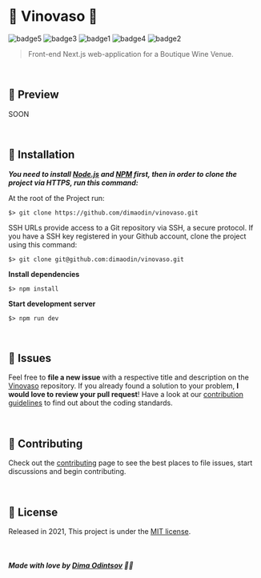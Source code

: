 # 🍷 Vinovaso 🍷

![badge5](https://img.shields.io/badge/Next-black?style=for-the-badge&logo=next.js&logoColor=white) ![badge3](https://img.shields.io/badge/react-%2320232a.svg?style=for-the-badge&logo=react&logoColor=%2361DAFB) ![badge1](https://img.shields.io/badge/javascript-%23323330.svg?style=for-the-badge&logo=javascript&logoColor=%23F7DF1E)  ![badge4](https://img.shields.io/badge/SASS-hotpink.svg?style=for-the-badge&logo=SASS&logoColor=white) ![badge2](https://img.shields.io/badge/css3-%231572B6.svg?style=for-the-badge&logo=css3&logoColor=white)

> Front-end Next.js web-application for a Boutique Wine Venue.

<br>

## :rocket: Preview

SOON

<br>

## :construction_worker: Installation

***You need to install [Node.js](https://nodejs.org/en/download/) and [NPM](https://www.npmjs.com/) first, then in order to clone the project via HTTPS, run this command:***

At the root of the Project run:

```
$> git clone https://github.com/dimaodin/vinovaso.git
```

SSH URLs provide access to a Git repository via SSH, a secure protocol. If you have a SSH key registered in your Github account, clone the project using this command:

```
$> git clone git@github.com:dimaodin/vinovaso.git
```

**Install dependencies**

```
$> npm install
```

**Start development server**

```
$> npm run dev
```

<br>

## :bug: Issues

Feel free to **file a new issue** with a respective title and description on the [Vinovaso](https://github.com/dimaodin/Vinovaso/issues) repository. If you already found a solution to your problem, **I would love to review your pull request**! Have a look at our [contribution guidelines](https://github.com/dimaodin/Vinovaso/blob/main/CONTRIBUTING.md) to find out about the coding standards.

<br>

## :tada: Contributing

Check out the [contributing](https://github.com/dimaodin/Vinovaso/blob/main/CONTRIBUTING.md) page to see the best places to file issues, start discussions and begin contributing.

<br>

## :closed_book: License

Released in 2021,
This project is under the [MIT license](https://github.com/dimaodin/Vinovaso/blob/main/LICENSE).

<br>

##### Made with love by [Dima Odintsov](https://github.com/DimaOdin) 💜🚀
